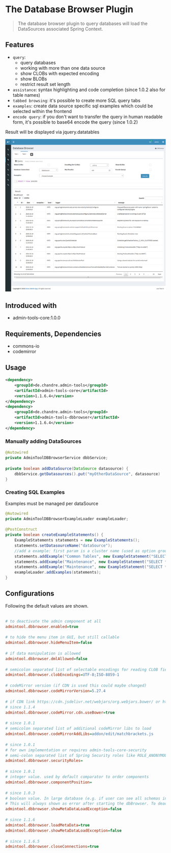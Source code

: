 # The Database Browser Plugin
> The database browser plugin to query databases
> will load the DataSources associated Spring Context.


## Features
* `query`: 
  * query databases
  * working with more than one data source
  * show CLOBs with expected encoding
  * show BLOBs
  * restrict result set length
* `assistance`: syntax highlighting and code completion (since 1.0.2 also for table names)
* `tabbed browsing`: it's possible to create more SQL query tabs
* `examples`: create data source specific sql examples which could be selected within the frontend 
* `encode query`: if you don't want to transfer the query in human readable form, it's possible to base64 encode the query (since 1.0.2)

Result will be displayed via jquery.datatables 

![Preview image](doc/screen_dbbrowser_org2.png?raw=true "AdminTool Database-Browser UI")

## Introduced with
* admin-tools-core:1.0.0

## Requirements, Dependencies
* commons-io
* codemirror

## Usage

```xml
<dependency>
	<groupId>de.chandre.admin-tools</groupId>
	<artifactId>admin-tools-core</artifactId>
	<version>1.1.6.4</version>
</dependency>
<dependency>
	<groupId>de.chandre.admin-tools</groupId>
	<artifactId>admin-tools-dbbrowser</artifactId>
	<version>1.1.6.4</version>
</dependency>
```

### Manually adding DataSources

```java
@Autowired
private AdminToolDBBrowserService dbbService;

private boolean addDataSource(DataSource datasource) {
	dbbService.getDatasources().put("myOtherDataSource", datasource)
}
```

### Creating SQL Examples 
Examples must be managed per dataSource

```java
@Autowired
private AdminToolDBBrowserExampleLoader exampleLoader;

@PostConstruct
private boolean createExampleStatements() {
	ExampleStatements statements = new ExampleStatements();
	statements.setDatasourceName("dataSource");
	//add a example: first param is a cluster name (used as option group in UI), secend param is the example itself with a name and the statement
	statements.addExample("Common Tables", new ExampleStatement("SELECT * from LOGGING", "Select all from Logging table"));
	statements.addExample("Maintenance", new ExampleStatement("SELECT * from SCHEMA_VERSION", "Show Flyway migrations"));
	statements.addExample("Maintenance", new ExampleStatement("SELECT * from USER_JOBS", "Show database jobs"));
	exampleLoader.addExamples(statements);
}
```

## Configurations

Following the default values are shown.	
```ini

# to deactivate the admin component at all
admintool.dbbrowser.enabled=true

# to hide the menu item in GUI, but still callable
admintool.dbbrowser.hideMenuItem=false

# if data manipulation is allowed 
admintool.dbbrowser.dmlAllowed=false

# semicolon separated list of selectable encodings for reading CLOB fields
admintool.dbbrowser.clobEncodings=UTF-8;ISO-8859-1

# codeMirror version (if CDN is used this could maybe changed)
admintool.dbbrowser.codeMirrorVersion=5.27.4

# if CDN link https://cdn.jsdelivr.net/webjars/org.webjars.bower/ or https://cdn.jsdelivr.net/webjars/ should be used
# since 1.1.4
admintool.dbbrowser.codeMirror.cdn.useBower=true

# since 1.0.1
# semicolon separated list of additional codeMirror libs to load 
admintool.dbbrowser.codeMirrorAddLibs=addon/edit/matchbrackets.js

# since 1.0.1
# for own implementation or requires admin-tools-core-security
# semi-colon separated list of Spring Security roles like ROLE_ANONYMOUS;ROLE_ADMIN
admintool.dbbrowser.securityRoles=

# since 1.0.1
# integer value. used by default comparator to order components
admintool.dbbrowser.componentPosition=

# since 1.0.3
# boolean value. In large database (e.g. if user can see all schemas in an oracle) a exception could happen while fetching metadata.
# This will always shown as error after starting the dbBrowser. To deactivate this error message ste this to true.
admintool.dbbrowser.showMetaDataLoadException=false

# since 1.1.6
admintool.dbbrowser.loadMetaData=true
admintool.dbbrowser.showMetaDataLoadException=false

# since 1.1.6.5
admintool.dbbrowser.closeConnections=true

```